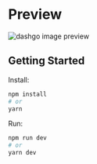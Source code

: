 # Preview

![dashgo image preview](https://github.com/hstrada/ignite-reactjs/blob/main/.github/04-dashgo.png?raw=true)

## Getting Started

Install:

```bash
npm install
# or
yarn
```

Run:

```bash
npm run dev
# or
yarn dev
```
